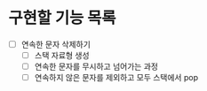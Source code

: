 # 구현할 기능 목록
* [ ] 연속한 문자 삭제하기
    * [ ] 스택 자료형 생성
    * [ ] 연속한 문자를 무시하고 넘어가는 과정
    * [ ] 연속하지 않은 문자를 제외하고 모두 스택에서 pop